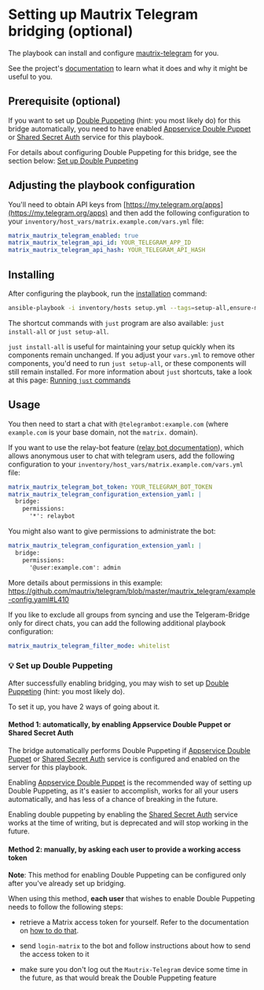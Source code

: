# Setting up Mautrix Telegram bridging (optional)

The playbook can install and configure [mautrix-telegram](https://github.com/mautrix/telegram) for you.

See the project's [documentation](https://docs.mau.fi/bridges/python/telegram/index.html) to learn what it does and why it might be useful to you.

## Prerequisite (optional)

If you want to set up [Double Puppeting](https://docs.mau.fi/bridges/general/double-puppeting.html) (hint: you most likely do) for this bridge automatically, you need to have enabled [Appservice Double Puppet](configuring-playbook-appservice-double-puppet.md) or [Shared Secret Auth](configuring-playbook-shared-secret-auth.md) service for this playbook.

For details about configuring Double Puppeting for this bridge, see the section below: [Set up Double Puppeting](#-set-up-double-puppeting)

## Adjusting the playbook configuration

You'll need to obtain API keys from [https://my.telegram.org/apps](https://my.telegram.org/apps) and then add the following configuration to your `inventory/host_vars/matrix.example.com/vars.yml` file:

```yaml
matrix_mautrix_telegram_enabled: true
matrix_mautrix_telegram_api_id: YOUR_TELEGRAM_APP_ID
matrix_mautrix_telegram_api_hash: YOUR_TELEGRAM_API_HASH
```

## Installing

After configuring the playbook, run the [installation](installing.md) command:

<!-- NOTE: let this conservative command run (instead of install-all) to make it clear that failure of the command means something is clearly broken. -->
```sh
ansible-playbook -i inventory/hosts setup.yml --tags=setup-all,ensure-matrix-users-created,start
```

The shortcut commands with `just` program are also available: `just install-all` or `just setup-all`.

`just install-all` is useful for maintaining your setup quickly when its components remain unchanged. If you adjust your `vars.yml` to remove other components, you'd need to run `just setup-all`, or these components will still remain installed. For more information about `just` shortcuts, take a look at this page: [Running `just` commands](just.md)

## Usage

You then need to start a chat with `@telegrambot:example.com` (where `example.com` is your base domain, not the `matrix.` domain).

If you want to use the relay-bot feature ([relay bot documentation](https://docs.mau.fi/bridges/python/telegram/relay-bot.html)), which allows anonymous user to chat with telegram users, add the following configuration to your `inventory/host_vars/matrix.example.com/vars.yml` file:

```yaml
matrix_mautrix_telegram_bot_token: YOUR_TELEGRAM_BOT_TOKEN
matrix_mautrix_telegram_configuration_extension_yaml: |
  bridge:
    permissions:
      '*': relaybot
```

You might also want to give permissions to administrate the bot:
```yaml
matrix_mautrix_telegram_configuration_extension_yaml: |
  bridge:
    permissions:
      '@user:example.com': admin
```

More details about permissions in this example: https://github.com/mautrix/telegram/blob/master/mautrix_telegram/example-config.yaml#L410

If you like to exclude all groups from syncing and use the Telgeram-Bridge only for direct chats, you can add the following additional playbook configuration:
```yaml
matrix_mautrix_telegram_filter_mode: whitelist
```

### 💡 Set up Double Puppeting

After successfully enabling bridging, you may wish to set up [Double Puppeting](https://docs.mau.fi/bridges/general/double-puppeting.html) (hint: you most likely do).

To set it up, you have 2 ways of going about it.

#### Method 1: automatically, by enabling Appservice Double Puppet or Shared Secret Auth

The bridge automatically performs Double Puppeting if [Appservice Double Puppet](configuring-playbook-appservice-double-puppet.md) or [Shared Secret Auth](configuring-playbook-shared-secret-auth.md) service is configured and enabled on the server for this playbook.

Enabling [Appservice Double Puppet](configuring-playbook-appservice-double-puppet.md) is the recommended way of setting up Double Puppeting, as it's easier to accomplish, works for all your users automatically, and has less of a chance of breaking in the future.

Enabling double puppeting by enabling the [Shared Secret Auth](configuring-playbook-shared-secret-auth.md) service works at the time of writing, but is deprecated and will stop working in the future.

#### Method 2: manually, by asking each user to provide a working access token

**Note**: This method for enabling Double Puppeting can be configured only after you've already set up bridging.

When using this method, **each user** that wishes to enable Double Puppeting needs to follow the following steps:

- retrieve a Matrix access token for yourself. Refer to the documentation on [how to do that](obtaining-access-tokens.md).

- send `login-matrix` to the bot and follow instructions about how to send the access token to it

- make sure you don't log out the `Mautrix-Telegram` device some time in the future, as that would break the Double Puppeting feature
